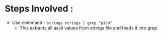 # Steps Involved : 
- Use command - ```strings strings | grep "pico"```
  - This extracts all ascii values from strings file and feeds it into grep

